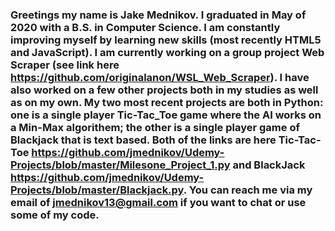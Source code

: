 
### Greetings my name is Jake Mednikov. I graduated in May of 2020 with a B.S. in Computer Science. I am constantly improving myself by learning new skills (most recently HTML5 and JavaScript). I am currently working on a group project Web Scraper (see link here https://github.com/originalanon/WSL_Web_Scraper). I have also worked on a few other projects both in my studies as well as on my own. My two most recent projects are both in Python: one is a single player Tic-Tac_Toe game where the AI works on a Min-Max algorithem; the other is a single player game of Blackjack that is text based. Both of the links are here Tic-Tac-Toe https://github.com/jmednikov/Udemy-Projects/blob/master/Milesone_Project_1.py and BlackJack https://github.com/jmednikov/Udemy-Projects/blob/master/Blackjack.py. You can reach me via my email of jmednikov13@gmail.com if you want to chat or use some of my code.
<!--
**jmednikov/jmednikov** is a ✨ _special_ ✨ repository because its `README.md` (this file) appears on your GitHub profile.



-->
